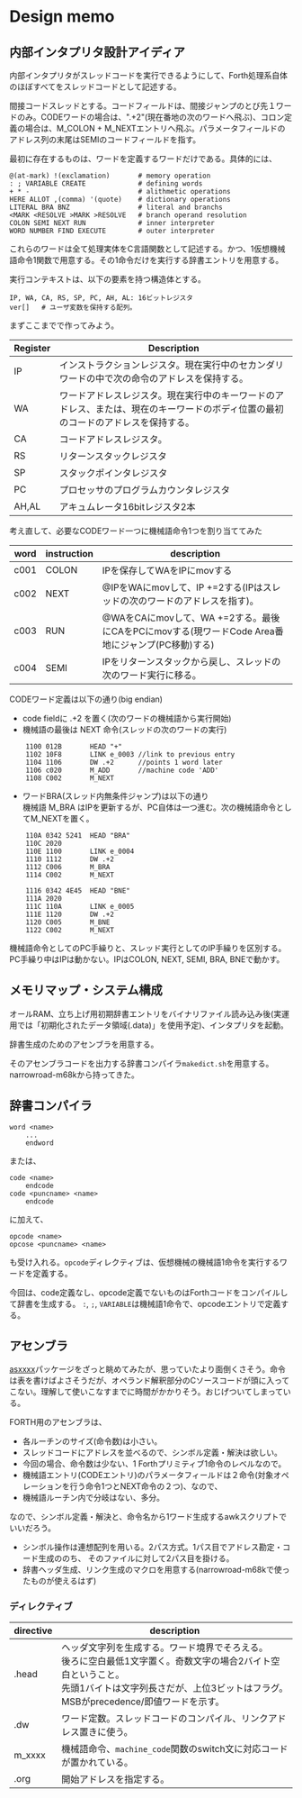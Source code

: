 # Design memo

## 内部インタプリタ設計アイディア

内部インタプリタがスレッドコードを実行できるようにして、Forth処理系自体のほぼすべてをスレッドコードとして記述する。

間接コードスレッドとする。コードフィールドは、間接ジャンプのとび先１ワードのみ。CODEワードの場合は、".+2"(現在番地の次のワードへ飛ぶ)、コロン定義の場合は、M_COLON + M_NEXTエントリへ飛ぶ。パラメータフィールドのアドレス列の末尾はSEMIのコードフィールドを指す。

最初に存在するものは、ワードを定義するワードだけである。具体的には、

    @(at-mark) !(exclamation)       # memory operation
    : ; VARIABLE CREATE             # defining words
    + * -                           # alithmetic operations
    HERE ALLOT ,(comma) '(quote)    # dictionary operations
    LITERAL BRA BNZ                 # literal and branchs
    <MARK <RESOLVE >MARK >RESOLVE   # branch operand resolution
    COLON SEMI NEXT RUN             # inner interpreter
    WORD NUMBER FIND EXECUTE        # outer interpreter

これらのワードは全て処理実体をC言語関数として記述する。かつ、1仮想機械語命令1関数で用意する。その1命令だけを実行する辞書エントリを用意する。

実行コンテキストは、以下の要素を持つ構造体とする。

    IP, WA, CA, RS, SP, PC, AH, AL: 16ビットレジスタ
    ver[]   # ユーザ変数を保持する配列。

まずここまでで作ってみよう。

 Register|Description  
 |--|--|
 IP|インストラクションレジスタ。現在実行中のセカンダリワードの中で次の命令のアドレスを保持する。
 WA|ワードアドレスレジスタ。現在実行中のキーワードのアドレス、または、現在のキーワードのボディ位置の最初のコードのアドレスを保持する。
 CA|コードアドレスレジスタ。
 RS|リターンスタックレジスタ
 SP|スタックポインタレジスタ
 PC|プロセッサのプログラムカウンタレジスタ
 AH,AL|アキュムレータ16bitレジスタ2本

考え直して、必要なCODEワード一つに機械語命令1つを割り当ててみた

 |word|instruction|description|
 |--|--|--|
 |c001|COLON|IPを保存してWAをIPにmovする
 |c002|NEXT|@IPをWAにmovして、IP +=2する(IPはスレッドの次のワードのアドレスを指す)。
 |c003|RUN|@WAをCAにmovして、WA +=2する。最後にCAをPCにmovする(現ワードCode Area番地にジャンプ(PC移動)する)
 |c004|SEMI|IPをリターンスタックから戻し、スレッドの次のワード実行に移る。

CODEワード定義は以下の通り(big endian)

* code fieldに .+2 を置く(次のワードの機械語から実行開始)
* 機械語の最後は NEXT 命令(スレッドの次のワードの実行)

```
    1100 012B       HEAD "+"
    1102 10F8       LINK e_0003 //link to previous entry
    1104 1106       DW .+2      //points 1 word later
    1106 c020       M_ADD       //machine code 'ADD'
    1108 C002       M_NEXT
```

* ワードBRA(スレッド内無条件ジャンプ)は以下の通り  
  機械語 M_BRA はIPを更新するが、PC自体は一つ進む。次の機械語命令としてM_NEXTを置く。

```
    110A 0342 5241  HEAD "BRA"
    110C 2020
    110E 1100       LINK e_0004
    1110 1112       DW .+2
    1112 C006       M_BRA
    1114 C002       M_NEXT
```

```
    1116 0342 4E45  HEAD "BNE"
    111A 2020
    111C 110A       LINK e_0005
    111E 1120       DW .+2
    1120 C005       M_BNE
    1122 C002       M_NEXT
```

機械語命令としてのPC手繰りと、スレッド実行としてのIP手繰りを区別する。PC手繰り中はIPは動かない。IPはCOLON, NEXT, SEMI, BRA, BNEで動かす。

## メモリマップ・システム構成

オールRAM、立ち上げ用初期辞書エントリをバイナリファイル読み込み後(実運用では「初期化されたデータ領域(.data)」を使用予定)、インタプリタを起動。

辞書生成のためのアセンブラを用意する。

そのアセンブラコードを出力する辞書コンパイラ`makedict.sh`を用意する。narrowroad-m68kから持ってきた。

## 辞書コンパイラ


    word <name>
        ...
        endword

または、

    code <name>
        endcode
    code <puncname> <name>
        endcode

に加えて、

    opcode <name>
    opcose <puncname> <name>

も受け入れる。`opcode`ディレクティブは、仮想機械の機械語1命令を実行するワードを定義する。

今回は、code定義なし、opcode定義でないものはForthコードをコンパイルして辞書を生成する。
`:`, `;`, `VARIABLE`は機械語1命令で、opcodeエントリで定義する。

## アセンブラ

[asxxxx](https://shop-pdp.net/ashtml/)パッケージをざっと眺めてみたが、思っていたより面倒くさそう。命令は表を書けばよさそうだが、オペランド解釈部分のCソースコードが頭に入ってこない。理解して使いこなすまでに時間がかかりそう。おじげついてしまっている。

FORTH用のアセンブラは、

* 各ルーチンのサイズ(命令数)は小さい。
* スレッドコードにアドレスを並べるので、シンボル定義・解決は欲しい。
* 今回の場合、命令数は少ない、1 Forthプリミティブ1命令のレベルなので。
* 機械語エントリ(CODEエントリ)のパラメータフィールドは２命令(対象オペレーションを行う命令1つとNEXT命令の２つ)、なので、
* 機械語ルーチン内で分岐はない、多分。

なので、シンボル定義・解決と、命令名から1ワード生成するawkスクリプトでいいだろう。

* シンボル操作は連想配列を用いる。2パス方式。1パス目でアドレス勘定・コード生成ののち、
そのファイルに対して2パス目を掛ける。
* 辞書ヘッダ生成、リンク生成のマクロを用意する(narrowroad-m68kで使ったものが使えるはず)

### ディレクティブ

 |directive|description|
 |--|--|
 .head|ヘッダ文字列を生成する。ワード境界でそろえる。<br>後ろに空白最低1文字置く。奇数文字の場合2バイト空白ということ。<br>先頭1バイトは文字列長さだが、上位3ビットはフラグ。<br>MSBがprecedence/即値ワードを示す。
 .dw|ワード定数。スレッドコードのコンパイル、リンクアドレス置きに使う。
 m_xxxx|機械語命令、`machine_code`関数のswitch文に対応コードが置かれている。
 .org|開始アドレスを指定する。

 